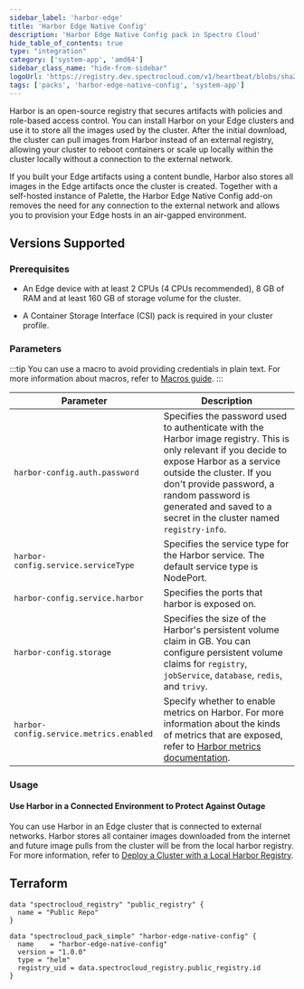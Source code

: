 ```yaml
---
sidebar_label: 'harbor-edge'
title: 'Harbor Edge Native Config'
description: 'Harbor Edge Native Config pack in Spectro Cloud'
hide_table_of_contents: true
type: "integration"
category: ['system-app', 'amd64']
sidebar_class_name: "hide-from-sidebar"
logoUrl: 'https://registry.dev.spectrocloud.com/v1/heartbeat/blobs/sha256:19fec69ae172c3e54d5fb09c176517cf7bfeb1bc740bde65c200e14115510313?type=image/png'
tags: ['packs', 'harbor-edge-native-config', 'system-app']
---
```


Harbor is an open-source registry that secures artifacts with policies and role-based access control. You can install Harbor on your Edge clusters and use it to store all the images used by the cluster. After the initial download, the cluster can pull images from Harbor instead of an external registry, allowing your cluster to reboot containers or scale up locally within the cluster locally without a connection to the external network.

If you built your Edge artifacts using a content bundle, Harbor also stores all images in the Edge artifacts once the cluster is created. Together with a self-hosted instance of Palette, the Harbor Edge Native Config add-on removes the need for any connection to the external network and allows you to provision your Edge hosts in an air-gapped environment.


## Versions Supported

<Tabs>
<TabItem value="1.0.0" label="1.0.0">

### Prerequisites

- An Edge device with at least 2 CPUs (4 CPUs recommended), 8 GB of RAM and at least 160 GB of storage volume for the cluster.

- A Container Storage Interface (CSI) pack is required in your cluster profile. 

### Parameters

:::tip
You can use a macro to avoid providing credentials in plain text. For more information about macros, refer to [Macros guide](../clusters/cluster-management/macros.md).
:::

| **Parameter** | **Description**  |
|---------------|------------------|
| `harbor-config.auth.password` | Specifies the password used to authenticate with the Harbor image registry. This is only relevant if you decide to expose Harbor as a service outside the cluster. If you don't provide password, a random password is generated and saved to a secret in the cluster named `registry-info`. |
| `harbor-config.service.serviceType` | Specifies the service type for the Harbor service. The default service type is NodePort. |
| `harbor-config.service.harbor` | Specifies the ports that harbor is exposed on. |
| `harbor-config.storage` | Specifies the size of the Harbor's persistent volume claim in GB. You can configure persistent volume claims for `registry`, `jobService`, `database`, `redis`, and `trivy`. |
| `harbor-config.service.metrics.enabled` | Specify whether to enable metrics on Harbor. For more information about the kinds of metrics that are exposed, refer to [Harbor metrics documentation](https://goharbor.io/docs/main/administration/metrics/). |

### Usage

#### Use Harbor in a Connected Environment to Protect Against Outage
You can use Harbor in an Edge cluster that is connected to external networks. Harbor stores all container images downloaded from the internet and future image pulls from the cluster will be from the local harbor registry. For more information, refer to [Deploy a Cluster with a Local Harbor Registry](../clusters/edge/networking/local-registry.md).


</Tabs>

## Terraform

```hcl
data "spectrocloud_registry" "public_registry" {
  name = "Public Repo"
}

data "spectrocloud_pack_simple" "harbor-edge-native-config" {
  name    = "harbor-edge-native-config"
  version = "1.0.0"
  type = "helm"
  registry_uid = data.spectrocloud_registry.public_registry.id
}
```